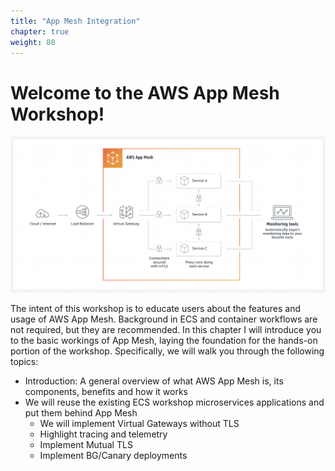 ```yaml
---
title: "App Mesh Integration"
chapter: true
weight: 80
---
```


# Welcome to the AWS App Mesh Workshop!

![app-mesh-architecture](images/welcome-appmesh-architecture-reference.png)

The intent of this workshop is to educate users about the features and usage of AWS App Mesh. Background in ECS and container workflows are not required, but they are recommended. In this chapter I will introduce you to the basic workings of App Mesh, laying the foundation for the hands-on portion of the workshop. Specifically, we will walk you through the following topics:

- Introduction: A general overview of what AWS App Mesh is, its components, benefits and how it works
- We will reuse the existing ECS workshop microservices applications and put them behind App Mesh
    - We will implement Virtual Gateways without TLS
    - Highlight tracing and telemetry
    - Implement Mutual TLS
    - Implement BG/Canary deployments


